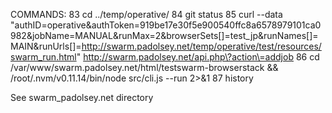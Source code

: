 


COMMANDS:
83  cd ../temp/operative/
84  git status
85  curl --data "authID=operative&authToken=919be17e30f5e900540ffc8a6578979101ca0982&jobName=MANUAL&runMax=2&browserSets[]=test_jp&runNames[]=MAIN&runUrls[]=http://swarm.padolsey.net/temp/operative/test/resources/swarm_run.html" http://swarm.padolsey.net/api.php\?action\=addjob
86  cd /var/www/swarm.padolsey.net/html/testswarm-browserstack && /root/.nvm/v0.11.14/bin/node src/cli.js --run 2>&1
87  history

See swarm_padolsey.net directory